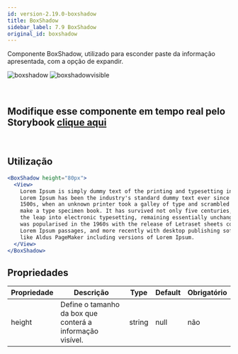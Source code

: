 ```yaml
---
id: version-2.19.0-boxshadow
title: BoxShadow
sidebar_label: 7.9 BoxShadow
original_id: boxshadow
---
```


Componente BoxShadow, utilizado para esconder paste da informação apresentada, com a opção de expandir.

![boxshadow](assets/images_components/v2.0.0/boxshadow.png)
![boxshadowvisible](assets/images_components/v2.0.0/boxshadowvisible.png)

<br>

## Modifique esse componente em tempo real pelo Storybook [clique aqui](https://ame-miniapp-components.calindra.com.br/storybook/?path=/story/organiza%C3%A7%C3%A3o-boxshadow--basic)

<br>

## Utilização

```jsx
<BoxShadow height="80px">
  <View>
    Lorem Ipsum is simply dummy text of the printing and typesetting industry.
    Lorem Ipsum has been the industry's standard dummy text ever since the
    1500s, when an unknown printer took a galley of type and scrambled it to
    make a type specimen book. It has survived not only five centuries, but also
    the leap into electronic typesetting, remaining essentially unchanged. It
    was popularised in the 1960s with the release of Letraset sheets containing
    Lorem Ipsum passages, and more recently with desktop publishing software
    like Aldus PageMaker including versions of Lorem Ipsum.
  </View>
</BoxShadow>
```

## Propriedades

| Propriedade | Descrição                                                 | Type   | Default | Obrigatório |
| ----------- | --------------------------------------------------------- | ------ | ------- | ----------- |
| height      | Define o tamanho da box que conterá a informação visível. | string | null    | não         |
